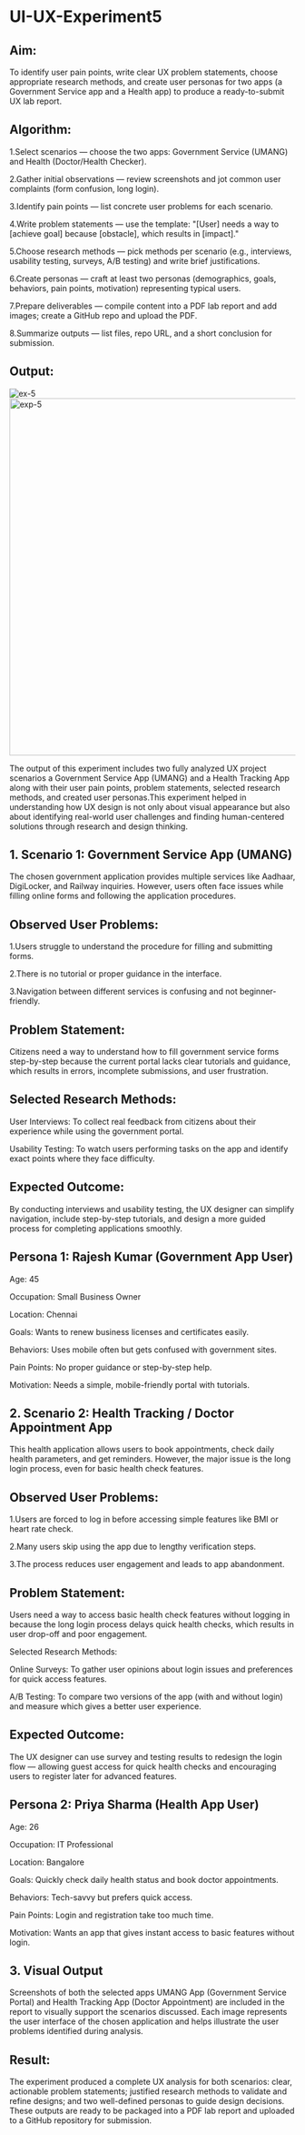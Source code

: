 # UI-UX-Experiment5

## Aim:

To identify user pain points, write clear UX problem statements, choose appropriate research methods, and create user personas for two apps (a Government Service app and a Health app) to produce a ready-to-submit UX lab report.


## Algorithm:

1.Select scenarios — choose the two apps: Government Service (UMANG) and Health (Doctor/Health Checker).

2.Gather initial observations — review screenshots and jot common user complaints (form confusion, long login).

3.Identify pain points — list concrete user problems for each scenario.

4.Write problem statements — use the template:
"[User] needs a way to [achieve goal] because [obstacle], which results in [impact]."

5.Choose research methods — pick methods per scenario (e.g., interviews, usability testing, surveys, A/B testing) and write brief justifications.

6.Create personas — craft at least two personas (demographics, goals, behaviors, pain points, motivation) representing typical users.

7.Prepare deliverables — compile content into a PDF lab report and add images; create a GitHub repo and upload the PDF.

8.Summarize outputs — list files, repo URL, and a short conclusion for submission.

## Output:
![ex-5](https://github.com/user-attachments/assets/84d69026-bc84-40c5-b3c8-6afaa2c38fcd)
<img width="1280" height="628" alt="exp-5" src="https://github.com/user-attachments/assets/3c8d7ccf-35f2-4a2d-8eda-4f1532493137" />

The output of this experiment includes two fully analyzed UX project scenarios a Government Service App (UMANG) and a Health Tracking App along with their user pain points, problem statements, selected research methods, and created user personas.This experiment helped in understanding how UX design is not only about visual appearance but also about identifying real-world user challenges and finding human-centered solutions through research and design thinking.

## 1. Scenario 1: Government Service App (UMANG)

The chosen government application provides multiple services like Aadhaar, DigiLocker, and Railway inquiries. However, users often face issues while filling online forms and following the application procedures.

## Observed User Problems:

1.Users struggle to understand the procedure for filling and submitting forms.

2.There is no tutorial or proper guidance in the interface.

3.Navigation between different services is confusing and not beginner-friendly.

## Problem Statement:

Citizens need a way to understand how to fill government service forms step-by-step because the current portal lacks clear tutorials and guidance, which results in errors, incomplete submissions, and user frustration.

## Selected Research Methods:

User Interviews: To collect real feedback from citizens about their experience while using the government portal.

Usability Testing: To watch users performing tasks on the app and identify exact points where they face difficulty.

## Expected Outcome:
By conducting interviews and usability testing, the UX designer can simplify navigation, include step-by-step tutorials, and design a more guided process for completing applications smoothly.

## Persona 1: Rajesh Kumar (Government App User)

Age: 45

Occupation: Small Business Owner

Location: Chennai

Goals: Wants to renew business licenses and certificates easily.

Behaviors: Uses mobile often but gets confused with government sites.

Pain Points: No proper guidance or step-by-step help.

Motivation: Needs a simple, mobile-friendly portal with tutorials.

## 2. Scenario 2: Health Tracking / Doctor Appointment App

This health application allows users to book appointments, check daily health parameters, and get reminders. However, the major issue is the long login process, even for basic health check features.

## Observed User Problems:

1.Users are forced to log in before accessing simple features like BMI or heart rate check.

2.Many users skip using the app due to lengthy verification steps.

3.The process reduces user engagement and leads to app abandonment.

## Problem Statement:

Users need a way to access basic health check features without logging in because the long login process delays quick health checks, which results in user drop-off and poor engagement.

Selected Research Methods:

Online Surveys: To gather user opinions about login issues and preferences for quick access features.

A/B Testing: To compare two versions of the app (with and without login) and measure which gives a better user experience.

## Expected Outcome:
The UX designer can use survey and testing results to redesign the login flow — allowing guest access for quick health checks and encouraging users to register later for advanced features.

## Persona 2: Priya Sharma (Health App User)

Age: 26

Occupation: IT Professional

Location: Bangalore

Goals: Quickly check daily health status and book doctor appointments.

Behaviors: Tech-savvy but prefers quick access.

Pain Points: Login and registration take too much time.

Motivation: Wants an app that gives instant access to basic features without login.
## 3. Visual Output

Screenshots of both the selected apps UMANG App (Government Service Portal) and Health Tracking App (Doctor Appointment) are included in the report to visually support the scenarios discussed.
Each image represents the user interface of the chosen application and helps illustrate the user problems identified during analysis.



## Result:

The experiment produced a complete UX analysis for both scenarios: clear, actionable problem statements; justified research methods to validate and refine designs; and two well-defined personas to guide design decisions. These outputs are ready to be packaged into a PDF lab report and uploaded to a GitHub repository for submission.
